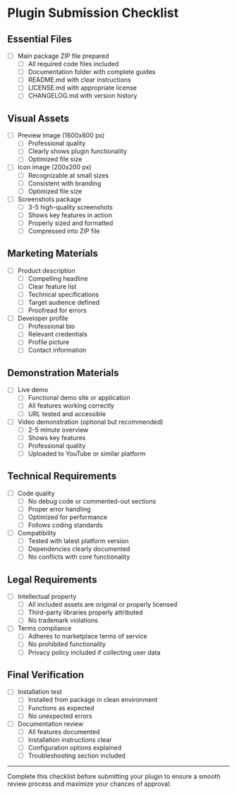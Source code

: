 # Plugin Submission Checklist

## Essential Files

- [ ] Main package ZIP file prepared
  - [ ] All required code files included
  - [ ] Documentation folder with complete guides
  - [ ] README.md with clear instructions
  - [ ] LICENSE.md with appropriate license
  - [ ] CHANGELOG.md with version history

## Visual Assets

- [ ] Preview image (1600x800 px)
  - [ ] Professional quality
  - [ ] Clearly shows plugin functionality
  - [ ] Optimized file size

- [ ] Icon image (200x200 px)
  - [ ] Recognizable at small sizes
  - [ ] Consistent with branding
  - [ ] Optimized file size

- [ ] Screenshots package
  - [ ] 3-5 high-quality screenshots
  - [ ] Shows key features in action
  - [ ] Properly sized and formatted
  - [ ] Compressed into ZIP file

## Marketing Materials

- [ ] Product description
  - [ ] Compelling headline
  - [ ] Clear feature list
  - [ ] Technical specifications
  - [ ] Target audience defined
  - [ ] Proofread for errors

- [ ] Developer profile
  - [ ] Professional bio
  - [ ] Relevant credentials
  - [ ] Profile picture
  - [ ] Contact information

## Demonstration Materials

- [ ] Live demo
  - [ ] Functional demo site or application
  - [ ] All features working correctly
  - [ ] URL tested and accessible

- [ ] Video demonstration (optional but recommended)
  - [ ] 2-5 minute overview
  - [ ] Shows key features
  - [ ] Professional quality
  - [ ] Uploaded to YouTube or similar platform

## Technical Requirements

- [ ] Code quality
  - [ ] No debug code or commented-out sections
  - [ ] Proper error handling
  - [ ] Optimized for performance
  - [ ] Follows coding standards

- [ ] Compatibility
  - [ ] Tested with latest platform version
  - [ ] Dependencies clearly documented
  - [ ] No conflicts with core functionality

## Legal Requirements

- [ ] Intellectual property
  - [ ] All included assets are original or properly licensed
  - [ ] Third-party libraries properly attributed
  - [ ] No trademark violations

- [ ] Terms compliance
  - [ ] Adheres to marketplace terms of service
  - [ ] No prohibited functionality
  - [ ] Privacy policy included if collecting user data

## Final Verification

- [ ] Installation test
  - [ ] Installed from package in clean environment
  - [ ] Functions as expected
  - [ ] No unexpected errors

- [ ] Documentation review
  - [ ] All features documented
  - [ ] Installation instructions clear
  - [ ] Configuration options explained
  - [ ] Troubleshooting section included

---

Complete this checklist before submitting your plugin to ensure a smooth review process and maximize your chances of approval.